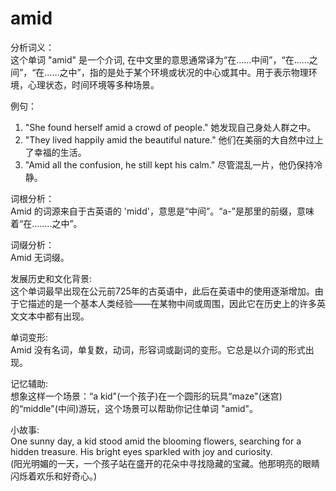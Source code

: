 # amid

分析词义：  
这个单词 "amid" 是一个介词, 在中文里的意思通常译为“在……中间”，“在……之间”，“在……之中”，指的是处于某个环境或状况的中心或其中。用于表示物理环境，心理状态，时间环境等多种场景。

  

例句：

  

1.  "She found herself amid a crowd of people." 她发现自己身处人群之中。
2.  "They lived happily amid the beautiful nature." 他们在美丽的大自然中过上了幸福的生活。
3.  "Amid all the confusion, he still kept his calm." 尽管混乱一片，他仍保持冷静。

  

词根分析：  
Amid 的词源来自于古英语的 'midd'，意思是“中间”。“a-”是那里的前缀，意味着“在........之中”。

  

词缀分析：  
Amid 无词缀。

  

发展历史和文化背景:  
这个单词最早出现在公元前725年的古英语中，此后在英语中的使用逐渐增加。由于它描述的是一个基本人类经验——在某物中间或周围，因此它在历史上的许多英文文本中都有出现。

  

单词变形:  
Amid 没有名词，单复数，动词，形容词或副词的变形。它总是以介词的形式出现。

  

记忆辅助:  
想象这样一个场景：“a kid"(一个孩子)在一个圆形的玩具“maze"(迷宫)的“middle"(中间)游玩，这个场景可以帮助你记住单词 "amid"。

  

小故事:  
One sunny day, a kid stood amid the blooming flowers, searching for a hidden treasure. His bright eyes sparkled with joy and curiosity.  
(阳光明媚的一天，一个孩子站在盛开的花朵中寻找隐藏的宝藏。他那明亮的眼睛闪烁着欢乐和好奇心。)
